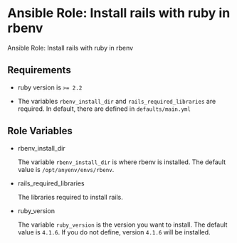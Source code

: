 # Ansible Role: Install rails with ruby in rbenv

Ansible Role: Install rails with ruby in rbenv

## Requirements

- ruby version is `>= 2.2`

- The variables `rbenv_install_dir` and `rails_required_libraries` are required.
  In default, there are defined in `defaults/main.yml`

## Role Variables

- rbenv_install_dir

  The variable `rbenv_install_dir` is where rbenv is installed.
  The default value is `/opt/anyenv/envs/rbenv`.

- rails_required_libraries

  The libraries required to install rails.

- ruby_version

  The variable `ruby_version` is the version you want to install.
  The default value is `4.1.6`. If you do not define, version `4.1.6` will be installed.
